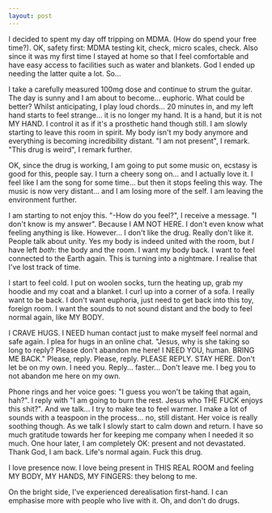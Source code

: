 ```yaml
---
layout: post
---
```


I decided to spent my day off tripping on MDMA. (How do spend your free time?).
OK, safety first: MDMA testing kit, check, micro scales, check. Also since it
was my first time I stayed at home so that I feel comfortable and have easy
access to facilities such as water and blankets. God I ended up needing the
latter quite a lot. So...

I take a carefully measured 100mg dose and continue to strum the guitar. The
day is sunny and I am about to become... euphoric. What could be better? Whilst
anticipating, I play loud chords... 20 minutes in, and my left hand starts to
feel strange... it is no longer my hand. It is a hand, but it is not MY HAND. I
control it as if it's a prosthetic hand though still. I am slowly starting to
leave this room in spirit. My body isn't my body anymore and everything is
becoming incredibility distant. "I am not present", I remark. "This drug is
weird", I remark further.

OK, since the drug is working, I am going to put some music on, ecstasy is good
for this, people say. I turn a cheery song on... and I actually love it. I feel
like I am the song for some time... but then it stops feeling this way. The
music is now very distant... and I am losing more of the self. I am leaving the
environment further.

I am starting to not enjoy this. "-How do you feel?", I receive a message. "I
don't know is my answer". Because I AM NOT HERE. I don't even know what feeling
anything is like. However... I don't like the drug. Really don't like it.
People talk about unity. Yes my body is indeed united with the room, but *I*
have left *both*: the body and the room. I want my body back. I want to feel
connected to the Earth again. This is turning into a nightmare. I realise that
I've lost track of time.

I start to feel cold. I put on woolen socks, turn the heating up, grab my
hoodie and my coat and a blanket. I curl up into a corner of a sofa. I really want
to be back. I don't want euphoria, just need to get back into this toy, foreign
room. I want the sounds to not sound distant and the body to feel normal again,
like MY BODY.

I CRAVE HUGS. I NEED human contact just to make myself feel normal and safe again.
I plea for hugs in an online chat. "Jesus, why is she taking so long to reply?
Please don't abandon me here! I NEED YOU, human. BRING ME BACK." Please, reply.
Please, reply. PLEASE REPLY. STAY HERE. Don't let be on my own. I need you.
Reply... faster... Don't leave me. I beg you to not abandon me here on my own.

Phone rings and her voice goes: "I guess you won't be taking that again, hah?".
I reply with "I am going to burn the rest. Jesus who THE FUCK enjoys this
shit?". And we talk... I try to make tea to feel warmer. I make a lot of sounds
with a teaspoon in the process... no, still distant. Her voice is really
soothing though. As we talk I slowly start to calm down and return. I have so
much gratitude towards her for keeping me company when I needed it so much. One
hour later, I am completely OK: present and not devastated. Thank God, I am
back. Life's normal again. Fuck this drug.

I love presence now. I love being present in THIS REAL ROOM and feeling MY
BODY, MY HANDS, MY FINGERS: they belong to me.

On the bright side, I've experienced derealisation first-hand. I can emphasise
more with people who live with it. Oh, and don't do drugs.
